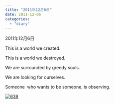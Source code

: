 ```yaml
---
title: "2011年12月6日"
date: 2011-12-06
categories: 
  - "diary"
---
```


2011年12月6日

This is a world we created.

This is a world we destroyed.

We are surrounded by greedy souls.

We are looking for ourselves.

Someone  who wants to be someone, is observing.

[![](/blog/images/638.jpg "638")](http://lofyer.org/wp-content/uploads/2011/12/638.jpg)
